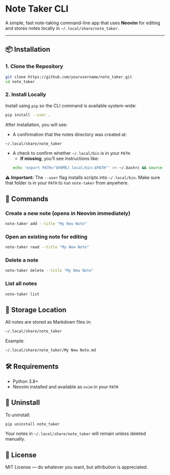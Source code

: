 # Note Taker CLI

A simple, fast note-taking command-line app that uses **Neovim** for editing and stores notes locally in `~/.local/share/note_taker`.

---

## 📦 Installation

### 1. Clone the Repository
```bash
git clone https://github.com/yourusername/note_taker.git
cd note_taker
```

### 2. Install Locally

Install using `pip` so the CLI command is available system-wide:

```bash
pip install --user .

```

After installation, you will see:

- A confirmation that the notes directory was created at:
```bash
~/.local/share/note_taker
```

- A check to confirm whether `~/.local/bin` is in your `PATH`.
    - **If missing**, you’ll see instructions like:
    ```bash
    echo 'export PATH="$HOME/.local/bin:$PATH"' >> ~/.bashrc && source ~/.bashrc
    ```

⚠️ **Important:** The `--user` flag installs scripts into `~/.local/bin`.
Make sure that folder is in your `PATH` to run `note-taker` from anywhere.

## 📄 Commands

### Create a new note (opens in Neovim immediately)

```bash
note-taker add --title "My New Note"
```

### Open an existing note for editing

```bash
note-taker read --title "My New Note"
```

### Delete a note

```bash
note-taker delete --title "My New Note"
```

### List all notes

```bash
note-taker list
```

## 📂 Storage Location

All notes are stored as Markdown files in:

```bash
~/.local/share/note_taker
```

Example:

```bash
~/.local/share/note_taker/My New Note.md
```

## 🛠 Requirements

- Python 3.8+
- Neovim installed and available as `nvim` in your `PATH`

## 🧹 Uninstall

To uninstall:

```bash
pip uninstall note_taker
```

Your notes in `~/.local/share/note_taker` will remain unless deleted manually.

## 📜 License

MIT License — do whatever you want, but attribution is appreciated.
